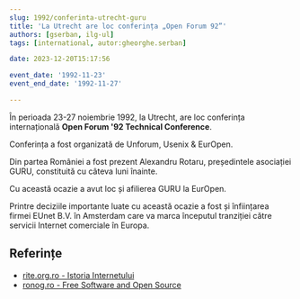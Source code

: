 ```yaml
---
slug: 1992/conferinta-utrecht-guru
title: 'La Utrecht are loc conferința „Open Forum 92”'
authors: [gserban, ilg-ul]
tags: [international, autor:gheorghe.serban]

date: 2023-12-20T15:17:56

event_date: '1992-11-23'
event_end_date: '1992-11-27'

---
```


În perioada 23-27 noiembrie 1992, la Utrecht, are loc conferința
internațională **Open Forum '92 Technical Conference**.

<!-- truncate -->

Conferința a fost organizată de Unforum, Usenix & EurOpen.

Din partea României a fost prezent Alexandru Rotaru, președintele
asociației GURU,
constituită cu câteva luni înainte.

Cu această ocazie a avut loc și afilierea GURU la EurOpen.

Printre deciziile importante luate cu această ocazie a fost și
înființarea firmei EUnet B.V. în Amsterdam care va marca începutul
tranziției către servicii Internet comerciale în Europa.

## Referințe

- [rite.org.ro - Istoria Internetului](https://rite.org.ro/istoria-internetului/)
- [ronog.ro - Free Software and Open Source](https://ronog.ro/presentations/ronog8/Alexandru_Rotaru-RoLink_Plus_SA-Free_Software_and_Open_Source_a_personal_experience.pdf)
